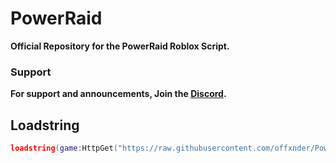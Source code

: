 # PowerRaid
<b>Official Repository for the PowerRaid Roblox Script.</b>

### Support
<b>For support and announcements, Join the <a href="https://discord.gg/R45A5ktbb4">Discord</a>.</b>

## Loadstring
```lua
loadstring(game:HttpGet("https://raw.githubusercontent.com/offxnder/PowerRaid/main/obfuscated.lua"))()
```
